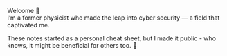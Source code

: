 Welcome 👋 <br>
I’m a former physicist who made the leap into cyber security — a field that captivated me. <br>

These notes started as a personal cheat sheet, but I made it public - who knows, it might be beneficial for others too. 🙂
